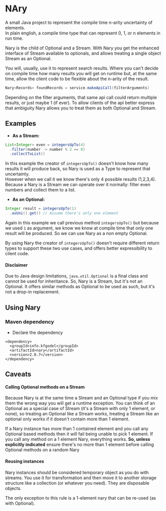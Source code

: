 NAry
==============

A small Java project to represent the compile time n-arity uncertainty of elements.  
In plain english, a compile time type that can represent 0, 1, or n elements in run time.    

Nary is the child of Optional and a Stream. With Nary you get the enhanced interface 
of Stream available to optionals, and allows treating a single object Stream as 
an Optional.  

You will, usually, use it to represent search results. Where you can't decide 
on compile time how many results you will get on runtime but, at the same time, 
allow the client code to be flexible about the n-arity of the result.

```java
Nary<Records> foundRecords = service.makeApiCall(filterArguments)
```
Depending on the filter arguments, that same api call could return multiple results, 
or just maybe 1 (if ever). To allow clients of the api better express that ambiguity
Nary allows you to treat them as both Optional and Stream.   


## Examples
- **As a Stream:**
```java
List<Integer> even = integersUpTo(4)
  .filter(number -> number % 2 == 0)
  .collectToList()
```
In this example the creator of `integersUpTo()` doesn't know how many results
it will produce back, so Nary is used as a Type to represent that uncertainty.  
However when we call it we know there's only 4 possible results (1,2,3,4).  
Because a Nary is a Stream we can operate over it normally: filter even numbers
and collect them to a list.  


- **As an Optional:**
```java
Integer result = integersUpTo(1) 
  .asUni().get() // Assume there's only one element
```
Again in this example we call previous method `integersUpTo()` but
because we used `1` as argument, we know we know at compile time
that only one result will be produced. So we can use Nary as a non empty Optional.  
   
By using Nary the creator of `integersUpTo()` doesn't require different return types
to support these two use cases, and offers better expressibility to client code.   

#### Disclaimer
Due to Java design limitations, `java.util.Optional` is a final class and 
cannot be used for inheritance. So, Nary is a Stream, but it's not an Optional.
It offers similar methods as Optional to be used as such, but it's not a drop-in
replacement.  
 
## Using Nary
### Maven dependency ###

* Declare the dependency
```
<dependency>
  <groupId>info.kfgodel</groupId>
  <artifactId>nary</artifactId>
  <version>2.0.7</version>
</dependency>
```

## Caveats

#### Calling Optional methods on a Stream
Because Nary is at the same time a Stream and an Optional type if you mix them
the wrong way you will get a runtime exception.
You can think of an Optional as a special case of Stream (it's a Stream with only
1 element, or none), so treating an Optional like a Stream works,
treating a Stream like an optional only works if it doesn't contain more than 1
element.
  
If a Nary instance has more than 1 contained element and you call any Optional
based methods then it will fail being unable to pick 1 element.
If you call any method on a 1 element Nary, everything works. 
**So, unless explicitly indicated** ensure there's no more than 1 element
before calling Optional methods on a random Nary 

#### Reusing instances
Nary instances should be considered temporary object as you do with streams.
You use it for transformation and then move it to another storage structure like
a collection (or whatever you need). They are disposable objects.

The only exception to this rule is a 1-element nary that can be re-used (as with
Optional).  